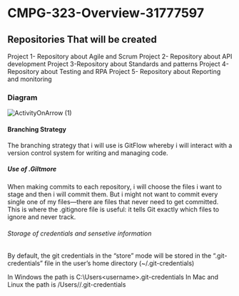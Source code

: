 # CMPG-323-Overview-31777597

## Repositories That will be created
Project 1- Repository about Agile and Scrum
Project 2- Repository about API development
Project 3-Repository about Standards and patterns
Project 4-Repository about Testing and RPA
Project 5- Repository about Reporting and monitoring


### Diagram
![ActivityOnArrow (1)](https://user-images.githubusercontent.com/110164074/184349799-bf56a171-856d-4620-867e-306086e753c8.png)

#### Branching Strategy
The branching strategy that i will use is GitFlow whereby   i will interact with a version control system for writing and managing code.

##### Use of .Giltmore
When making commits to each repository, i will choose the files i  want to stage and then i will commit them.
But i might not want to commit every single one of my files—there are files that never need to get committed. This is where the .gitignore file is useful: it tells Git exactly which files to ignore and never track.

###### Storage of credentials and sensetive information
By default, the git credentials in the “store” mode will be stored in the
“.git-credentials” file in the user’s home directory (~/.git-credentials)

In Windows the path is C:\Users\<username>\.git-credentials
In Mac and Linux the path is /Users/<username>/.git-credentials




